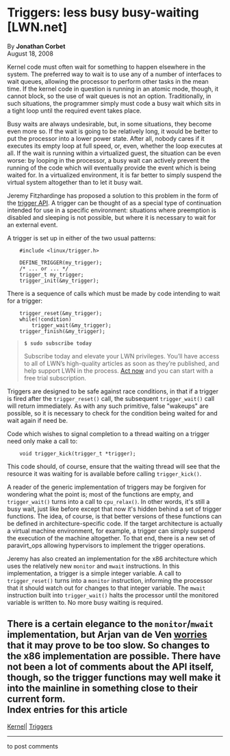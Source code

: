 # Triggers: less busy busy-waiting [LWN.net]

By **Jonathan Corbet**  
August 18, 2008 

Kernel code must often wait for something to happen elsewhere in the system. The preferred way to wait is to use any of a number of interfaces to wait queues, allowing the processor to perform other tasks in the mean time. If the kernel code in question is running in an atomic mode, though, it cannot block, so the use of wait queues is not an option. Traditionally, in such situations, the programmer simply must code a busy wait which sits in a tight loop until the required event takes place. 

Busy waits are always undesirable, but, in some situations, they become even more so. If the wait is going to be relatively long, it would be better to put the processor into a lower power state. After all, nobody cares if it executes its empty loop at full speed, or, even, whether the loop executes at all. If the wait is running within a virtualized guest, the situation can be even worse: by looping in the processor, a busy wait can actively prevent the running of the code which will eventually provide the event which is being waited for. In a virtualized environment, it is far better to simply suspend the virtual system altogether than to let it busy wait. 

Jeremy Fitzhardinge has proposed a solution to this problem in the form of the [trigger API](http://lwn.net/Articles/294436/). A trigger can be thought of as a special type of continuation intended for use in a specific environment: situations where preemption is disabled and sleeping is not possible, but where it is necessary to wait for an external event. 

A trigger is set up in either of the two usual patterns: 
    
    
        #include <linux/trigger.h>
    
        DEFINE_TRIGGER(my_trigger);   
        /* ... or ... */
        trigger_t my_trigger;
        trigger_init(&my_trigger);
    

There is a sequence of calls which must be made by code intending to wait for a trigger: 
    
    
        trigger_reset(&my_trigger);
        while(!condition)
        	trigger_wait(&my_trigger);
        trigger_finish(&my_trigger);
    

> **`$ sudo subscribe today`**
> 
> Subscribe today and elevate your LWN privileges. You’ll have access to all of LWN’s high-quality articles as soon as they’re published, and help support LWN in the process. [Act now](https://lwn.net/Promo/nst-sudo/claim) and you can start with a free trial subscription. 

Triggers are designed to be safe against race conditions, in that if a trigger is fired after the `trigger_reset()` call, the subsequent `trigger_wait()` call will return immediately. As with any such primitive, false "wakeups" are possible, so it is necessary to check for the condition being waited for and wait again if need be. 

Code which wishes to signal completion to a thread waiting on a trigger need only make a call to: 
    
    
        void trigger_kick(trigger_t *trigger);
    

This code should, of course, ensure that the waiting thread will see that the resource it was waiting for is available before calling `trigger_kick()`. 

A reader of the generic implementation of triggers may be forgiven for wondering what the point is; most of the functions are empty, and `trigger_wait()` turns into a call to `cpu_relax()`. In other words, it's still a busy wait, just like before except that now it's hidden behind a set of trigger functions. The idea, of course, is that better versions of these functions can be defined in architecture-specific code. If the target architecture is actually a virtual machine environment, for example, a trigger can simply suspend the execution of the machine altogether. To that end, there is a new set of paravirt_ops allowing hypervisors to implement the trigger operations. 

Jeremy has also created an implementation for the x86 architecture which uses the relatively new `monitor` and `mwait` instructions. In this implementation, a trigger is a simple integer variable. A call to `trigger_reset()` turns into a `monitor` instruction, informing the processor that it should watch out for changes to that integer variable. The `mwait` instruction built into `trigger_wait()` halts the processor until the monitored variable is written to. No more busy waiting is required. 

There is a certain elegance to the `monitor`/`mwait` implementation, but Arjan van de Ven [worries](/Articles/294473/) that it may prove to be too slow. So changes to the x86 implementation are possible. There have not been a lot of comments about the API itself, though, so the trigger functions may well make it into the mainline in something close to their current form.  
Index entries for this article  
---  
[Kernel](/Kernel/Index)| [Triggers](/Kernel/Index#Triggers)  
  


* * *

to post comments 
